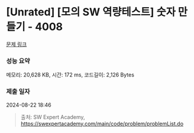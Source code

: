 # [Unrated] [모의 SW 역량테스트] 숫자 만들기 - 4008 

[문제 링크](https://swexpertacademy.com/main/code/problem/problemDetail.do?contestProbId=AWIeRZV6kBUDFAVH) 

### 성능 요약

메모리: 20,628 KB, 시간: 172 ms, 코드길이: 2,126 Bytes

### 제출 일자

2024-08-22 18:46



> 출처: SW Expert Academy, https://swexpertacademy.com/main/code/problem/problemList.do